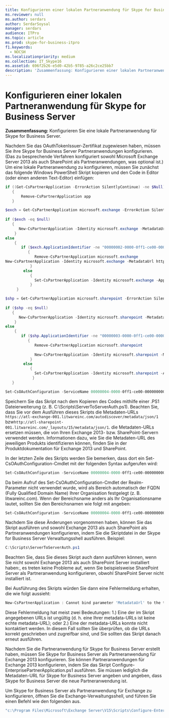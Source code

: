 ```yaml
---
title: Konfigurieren einer lokalen Partneranwendung für Skype for Business Server
ms.reviewer: null
ms.author: serdars
author: SerdarSoysal
manager: serdars
audience: ITPro
ms.topic: article
ms.prod: skype-for-business-itpro
f1.keywords:
  - NOCSH
ms.localizationpriority: medium
ms.collection: IT_Skype16
ms.assetid: 696f2b26-e5d0-42b5-9785-a26c2ce25bb7
description: 'Zusammenfassung: Konfigurieren einer lokalen Partneranwendung für Skype for Business Server.'
---
```


# <a name="configure-an-on-premises-partner-application-for-skype-for-business-server"></a>Konfigurieren einer lokalen Partneranwendung für Skype for Business Server
 
**Zusammenfassung:** Konfigurieren Sie eine lokale Partneranwendung für Skype for Business Server.
  
Nachdem Sie das OAuthTokenIssuer-Zertifikat zugewiesen haben, müssen Sie ihre Skype for Business Server Partneranwendungen konfigurieren. (Das zu besprechende Verfahren konfiguriert sowohl Microsoft Exchange Server 2013 als auch SharePoint als Partneranwendungen, was optional ist.) Um eine lokale Partneranwendung zu konfigurieren, müssen Sie zunächst das folgende Windows PowerShell Skript kopieren und den Code in Editor (oder einen anderen Text-Editor) einfügen:
  
```PowerShell
if ((Get-CsPartnerApplication -ErrorAction SilentlyContinue) -ne $Null)
   {
       Remove-CsPartnerApplication app
   }

$exch = Get-CsPartnerApplication microsoft.exchange -ErrorAction SilentlyContinue
        
if ($exch -eq $null)
   {
      New-CsPartnerApplication -Identity microsoft.exchange -MetadataUrl https://atl-exchange-001.litwareinc.com/autodiscover/metadata/json/1 -ApplicationTrustLevel Full 
    }
else
    {
       if ($exch.ApplicationIdentifier -ne "00000002-0000-0ff1-ce00-000000000000")
          {
             Remove-CsPartnerApplication microsoft.exchange
New-CsPartnerApplication -Identity microsoft.exchange -MetadataUrl https://atl-exchange-001.litwareinc.com/autodiscover/metadata/json/1 -ApplicationTrustLevel Full 
           }
        else
           {
             Set-CsPartnerApplication -Identity microsoft.exchange -ApplicationTrustLevel Full 
           }
     }

$shp = Get-CsPartnerApplication microsoft.sharepoint -ErrorAction SilentlyContinue
        
if ($shp -eq $null)
   {
      New-CsPartnerApplication -Identity microsoft.sharepoint -MetadataUrl http://atl-sharepoint-001.litwareinc.com/jsonmetadata.ashx -ApplicationTrustLevel Full 
    }
else
    {
       if ($shp.ApplicationIdentifier -ne "00000003-0000-0ff1-ce00-000000000000")
          {
             Remove-CsPartnerApplication microsoft.sharepoint
  
             New-CsPartnerApplication -Identity microsoft.sharepoint -MetadataUrl https://atl-sharepoint-001.litwareinc.com/_layouts/15/metadata/json/1 -ApplicationTrustLevel Full 
           }
        else
           {
             Set-CsPartnerApplication -Identity microsoft.sharepoint -ApplicationTrustLevel Full 
            }
   }

Set-CsOAuthConfiguration -ServiceName 00000004-0000-0ff1-ce00-000000000000
```

Speichern Sie das Skript nach dem Kopieren des Codes mithilfe einer .PS1 Dateierweiterung (z. B. C:\Scripts\ServerToServerAuth.ps1). Beachten Sie, dass Sie vor dem Ausführen dieses Skripts die Metadaten-URLs `https://atl-exchange-001.litwareinc.com/autodiscover/metadata/json/1` bzw`http://atl-sharepoint-001.litwareinc.com/_layouts/15/metadata/json/1`. die Metadaten-URLs ersetzen müssen, die von Ihren Exchange 2013- bzw. SharePoint-Servern verwendet werden. Informationen dazu, wie Sie die Metadaten-URL des jeweiligen Produkts identifizieren können, finden Sie in der Produktdokumentation für Exchange 2013 und SharePoint.
  
In der letzten Zeile des Skripts werden Sie bemerken, dass dort ein Set-CsOAuthConfiguration-Cmdlet mit der folgenden Syntax aufgerufen wird:
  
```PowerShell
Set-CsOAuthConfiguration -ServiceName 00000004-0000-0ff1-ce00-000000000000
```

Da beim Aufruf des Set-CsOAuthConfiguration-Cmdlet der Realm-Parameter nicht verwendet wurde, wird als Bereich automatisch der FQDN (Fully Qualified Domain Name) Ihrer Organisation festgelegt (z. B. litwareinc.com). Wenn der Bereichsname anders als Ihr Organisationsname lautet, sollten Sie den Bereichsnamen wie folgt mit angeben:
  
```PowerShell
Set-CsOAuthConfiguration -ServiceName 00000004-0000-0ff1-ce00-000000000000 -Realm "contoso.com"
```

Nachdem Sie diese Änderungen vorgenommen haben, können Sie das Skript ausführen und sowohl Exchange 2013 als auch SharePoint als Partneranwendungen konfigurieren, indem Sie die Skriptdatei in der Skype for Business Server Verwaltungsshell ausführen. Beispiel:
  
```PowerShell
C:\Scripts\ServerToServerAuth.ps1
```

Beachten Sie, dass Sie dieses Skript auch dann ausführen können, wenn Sie nicht sowohl Exchange 2013 als auch SharePoint Server installiert haben:, es treten keine Probleme auf, wenn Sie beispielsweise SharePoint Server als Partneranwendung konfigurieren, obwohl SharePoint Server nicht installiert ist.
  
Bei Ausführung des Skripts würden Sie dann eine Fehlermeldung erhalten, die wie folgt aussieht:
  
```PowerShell
New-CsPartnerApplication : Cannot bind parameter 'MetadataUrl' to the target. Exception setting "MetadataUrl": "The metadata document could not be downloaded from the URL in the MetadataUrl parameter or downloaded data is not a valid metadata document."
```

Diese Fehlermeldung hat meist zwei Bedeutungen: 1.) Eine der im Skript angegebenen URLs ist ungültig (d. h. eine Ihrer metadata-URLs ist keine echte metadata-URL); oder 2.) Eine der metadata-URLs konnte nicht kontaktiert werden. In diesem Fall sollten Sie überprüfen, ob die URLs korrekt geschrieben und zugreifbar sind, und Sie sollten das Skript danach erneut ausführen.
  
Nachdem Sie die Partneranwendung für Skype for Business Server erstellt haben, müssen Sie Skype for Business Server als Partneranwendung für Exchange 2013 konfigurieren. Sie können Partneranwendungen für Exchange 2013 konfigurieren, indem Sie das Skript Configure-EnterprisePartnerApplication.ps1 ausführen. Sie müssen lediglich die Metadaten-URL für Skype for Business Server angeben und angeben, dass Skype for Business Server die neue Partneranwendung ist. 
  
Um Skype for Business Server als Partneranwendung für Exchange zu konfigurieren, öffnen Sie die Exchange-Verwaltungsshell, und führen Sie einen Befehl wie den folgenden aus.
  
```PowerShell
"c:\Program Files\Microsoft\Exchange Server\V15\Scripts\Configure-EnterprisePartnerApplication.ps1" -AuthMetadataUrl "https://SkypePro.contoso.com/metadata/json/1" -ApplicationType "Lync"
```


